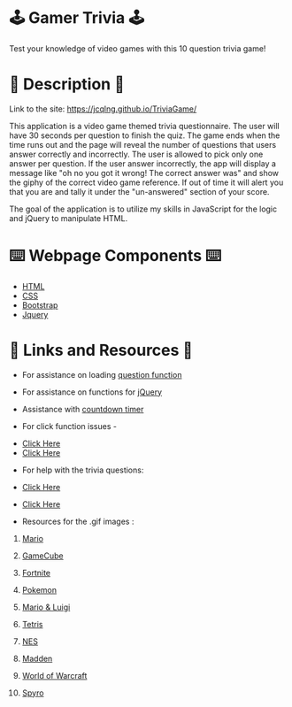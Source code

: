 # 🕹️ Gamer Trivia 🕹️
Test your knowledge of video games with this 10 question trivia game! 

# 📝 Description 📝 
Link to the site: https://jcqlng.github.io/TriviaGame/

This application is a video game themed trivia questionnaire. The user will have 30 seconds per question to finish the quiz. 
The game ends when the time runs out and the page will reveal the number of questions that users answer correctly and incorrectly.
The user is allowed to pick only one answer per question. If the user answer incorrectly, the app will display a message like "oh no you got it wrong! The correct answer was" and show the giphy of the correct  video game reference. If out of time it will alert you that you are and tally it under the "un-answered" section of your score.

The goal of the application is to utilize my skills in JavaScript for the logic and jQuery to manipulate HTML. 

# ⌨️ Webpage Components ⌨️ 
* [HTML](https://www.w3schools.com/html/)
* [CSS](https://www.w3schools.com/css/)
* [Bootstrap](https://getbootstrap.com/)
* [Jquery](https://jquery.com/) 

# 🔗 Links and Resources 🔗
* For assistance on loading [question function](https://www.geeksforgeeks.org/jquery-load-with-examples/)

* For assistance on functions for [jQuery](https://www.sitepoint.com/5-ways-declare-functions-jquery/) 

* Assistance with [countdown timer](https://codepen.io/piotrswioklo/pen/fqnIA) 

* For click function issues -
- [Click Here](https://stackoverflow.com/questions/48450969/targeting-correct-answers-with-button-click-in-trivia-game)
- [Click Here](https://api.jquery.com/on/)

* For help with the trivia questions: 
- [Click Here](https://www.triviaquestionsnow.com/for/video-games-trivia?page=1) 

- [Click Here](https://www.triviaquestionss.com/video-game-trivia/) 

* Resources for the .gif images : 
1. [Mario](https://www.google.com/imgres?imgurl=http%3A%2F%2Fi.imgur.com%2FXSiuElM.gif&imgrefurl=http%3A%2F%2Ftasvideos.org%2FGameResources%2FNES%2FSuperMarioBros.html&tbnid=KRnoRhIUz-odoM&vet=12ahUKEwjWofiE2ZbpAhVE0VMKHXDVDYgQMyhHegUIARD3AQ..i&docid=yG1TNNiXEhpQ1M&w=256&h=240&q=mario%20jumping%20gif&ved=2ahUKEwjWofiE2ZbpAhVE0VMKHXDVDYgQMyhHegUIARD3AQ)

2. [GameCube](https://giphy.com/search/gamecube)  

3. [Fortnite](https://www.google.com/url?sa=i&url=https%3A%2F%2Fwww.pinterest.com%2Fpin%2F734297914222466463%2F&psig=AOvVaw08lc0-U18XDUfOyoayonXn&ust=1588561286043000&source=images&cd=vfe&ved=0CAIQjRxqFwoTCPjc4J7alukCFQAAAAAdAAAAABAS)

4. [Pokemon](https://www.google.com/url?sa=i&url=https%3A%2F%2Fgiphy.com%2Fgifs%2Fpokemon-pikachu-pokeball-h93qUTYXstLq&psig=AOvVaw05ITSHz91PWYC_0YCCyrW6&ust=1588561648705000&source=images&cd=vfe&ved=0CAIQjRxqFwoTCIDmhL3blukCFQAAAAAdAAAAABAD)

5. [Mario & Luigi](https://www.google.com/url?sa=i&url=https%3A%2F%2Fknowyourmeme.com%2Fphotos%2F1243121-super-mario&psig=AOvVaw2-0y150YPJBsx7P5E6ia79&ust=1588561873897000&source=images&cd=vfe&ved=0CAIQjRxqFwoTCLChrqTclukCFQAAAAAdAAAAABAe)

6. [Tetris](https://www.google.com/url?sa=i&url=https%3A%2F%2Fgiphy.com%2Fgifs%2FULqXxpYCI6iPe%2Fhtml5&psig=AOvVaw0Mnm5jUn62ee9ytn8b0s67&ust=1588562575217000&source=images&cd=vfe&ved=0CAIQjRxqFwoTCIiUmfLelukCFQAAAAAdAAAAABAM)

7. [NES](https://www.google.com/url?sa=i&url=https%3A%2F%2Fdribbble.com%2Fshots%2F3612196-NES&psig=AOvVaw289NG8rTFqXYDFsuvwa9Iy&ust=1588563436914000&source=images&cd=vfe&ved=0CAIQjRxqFwoTCJC1rI3ilukCFQAAAAAdAAAAABBC)

8. [Madden](https://www.google.com/url?sa=i&url=https%3A%2F%2Fgiphy.com%2Fgifs%2FaURGPBNdv5hQY%2Fhtml5&psig=AOvVaw2Llg6Dqt_vg8XW2vjf733Q&ust=1588562399713000&source=images&cd=vfe&ved=0CAIQjRxqFwoTCPi0857elukCFQAAAAAdAAAAABAY)

9. [World of Warcraft](https://giphy.com/gifs/warcraft-troll-world-of-warcraft-vc0hgosIuFDzQdn1fJ)

10. [Spyro](https://www.google.com/url?sa=i&url=https%3A%2F%2Fmichelledelgado.substack.com%2Fp%2Fwhy-spyro-the-dragon-almost-disappeared&psig=AOvVaw2RVV3am5hLCSjzRxnmZ-gm&ust=1588564280854000&source=images&cd=vfe&ved=0CAIQjRxqFwoTCKDFw5_llukCFQAAAAAdAAAAABBm)


